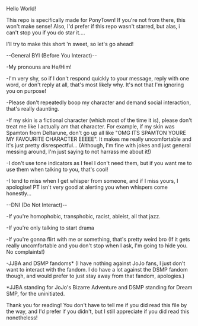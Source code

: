Hello World!

This repo is specifically made for PonyTown! If you're not from there, this won't make sense! Also, I'd prefer if this repo wasn't starred, but alas, i can't stop you if you do star it....

I'll try to make this short 'n sweet, so let's go ahead!

--General BYI (Before You Interact)--

-My pronouns are He/Him!

-I'm very shy, so if I don't respond quickly to your message, reply with one word, or don't reply at all, that's most likely why. It's not that I'm ignoring you on purpose!

-Please don't repeatedly boop my character and demand social interaction, that's really daunting.

-If my skin is a fictional character (which most of the time it is), please don't treat me like I actually am that character. For example, if my skin was Spamton from Deltarune, don't go up all like "OMG ITS SPAMTON YOURE MY FAVOURITE CHARACTER EEEEE". It makes me really uncomfortable and it's just pretty disrespectful... (Although, I'm fine with jokes and just general messing around, I'm just saying to not harrass me about it!)

-I don't use tone indicators as I feel I don't need them, but if you want me to use them when talking to you, that's cool!

-I tend to miss when I get whisper from someone, and if I miss yours, I apologise! PT isn't very good at alerting you when whispers come honestly...


--DNI (Do Not Interact)--

-If you're homophobic, transphobic, racist, ableist, all that jazz.

-If you're only talking to start drama

-If you're gonna flirt with me or something, that's pretty weird bro (If it gets really uncomfortable and you don't stop when I ask, I'm going to hide you. No complaints!)

-JJBA and DSMP fandoms* (I have nothing against JoJo fans, I just don't want to interact with the fandom. I do have a lot against the DSMP fandom though, and would prefer to just stay away from that fandom, apologies.)


*JJBA standing for JoJo's Bizarre Adventure and DSMP standing for Dream SMP, for the uninitiated.


Thank you for reading! You don't have to tell me if you did read this file by the way, and I'd prefer if you didn't, but I still appreciate if you did read this nonetheless!
